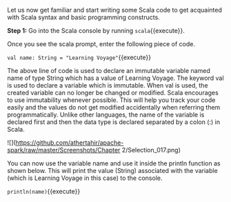 Let us now get familiar and start writing some Scala code to get acquainted with Scala syntax and basic programming constructs.

**Step 1:** Go into the Scala console by running `scala`{{execute}}. 

Once you see the scala prompt, enter the following piece of code.

`val name: String = "Learning Voyage"`{{execute}} 

The above line of code is used to declare an immutable variable named name of type String which has a value of Learning Voyage. The keyword val is used to declare a variable which is immutable. When val is used, the created variable can no longer be changed or modified. Scala encourages to use immutability whenever possible. This will help you track your code easily and the values do not get modified accidentally when referring them programmatically. Unlike other languages, the name of the variable is declared first and then the data type is declared separated by a colon (:) in Scala. 

![](https://github.com/athertahir/apache-spark/raw/master/Screenshots/Chapter 2/Selection_017.png)

You can now use the variable name and use it inside the println function as shown below. This will print the value (String) associated with the variable (which is Learning Voyage in this case) to the console.

`println(name)`{{execute}} 


 
